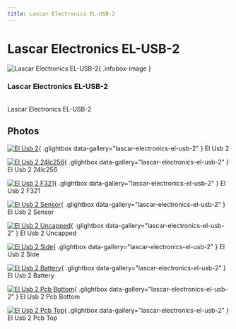 ```yaml
---
title: Lascar Electronics EL-USB-2
---
```


# Lascar Electronics EL-USB-2

<div class="infobox" markdown>

![Lascar Electronics EL-USB-2](./img/EL-USB-2.jpg){ .infobox-image }

### Lascar Electronics EL-USB-2

| | |
|---|---|

</div>

[](./img/EL-USB-2.png)  [](./img/EL-USB-2.png)Lascar Electronics EL-USB-2

## Photos

<div class="photo-grid" markdown>

[![El Usb 2](./img/EL-USB-2.jpg)](./img/EL-USB-2.png "El Usb 2"){ .glightbox data-gallery="lascar-electronics-el-usb-2" }
<span class="caption">El Usb 2</span>

[![El Usb 2 24lc256](./img/EL-USB-2_24LC256.jpg)](./img/EL-USB-2_24LC256.jpg "El Usb 2 24lc256"){ .glightbox data-gallery="lascar-electronics-el-usb-2" }
<span class="caption">El Usb 2 24lc256</span>

[![El Usb 2 F321](./img/EL-USB-2_F321.jpg)](./img/EL-USB-2_F321.jpg "El Usb 2 F321"){ .glightbox data-gallery="lascar-electronics-el-usb-2" }
<span class="caption">El Usb 2 F321</span>

[![El Usb 2 Sensor](./img/EL-USB-2_sensor.jpg)](./img/EL-USB-2_sensor.jpg "El Usb 2 Sensor"){ .glightbox data-gallery="lascar-electronics-el-usb-2" }
<span class="caption">El Usb 2 Sensor</span>

[![El Usb 2 Uncapped](./img/EL-USB-2_uncapped.jpg)](./img/EL-USB-2_uncapped.jpg "El Usb 2 Uncapped"){ .glightbox data-gallery="lascar-electronics-el-usb-2" }
<span class="caption">El Usb 2 Uncapped</span>

[![El Usb 2 Side](./img/EL-USB-2_side.jpg)](./img/EL-USB-2_side.jpg "El Usb 2 Side"){ .glightbox data-gallery="lascar-electronics-el-usb-2" }
<span class="caption">El Usb 2 Side</span>

[![El Usb 2 Battery](./img/EL-USB-2_battery.jpg)](./img/EL-USB-2_battery.jpg "El Usb 2 Battery"){ .glightbox data-gallery="lascar-electronics-el-usb-2" }
<span class="caption">El Usb 2 Battery</span>

[![El Usb 2 Pcb Bottom](./img/EL-USB-2_PCB_bottom.jpg)](./img/EL-USB-2_PCB_bottom.jpg "El Usb 2 Pcb Bottom"){ .glightbox data-gallery="lascar-electronics-el-usb-2" }
<span class="caption">El Usb 2 Pcb Bottom</span>

[![El Usb 2 Pcb Top](./img/EL-USB-2_PCB_top.jpg)](./img/EL-USB-2_PCB_top.jpg "El Usb 2 Pcb Top"){ .glightbox data-gallery="lascar-electronics-el-usb-2" }
<span class="caption">El Usb 2 Pcb Top</span>

</div>
